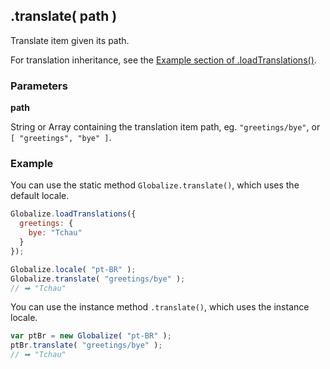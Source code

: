 ## .translate( path )

Translate item given its path.

For translation inheritance, see the [Example section of
.loadTranslations()](./load-translation.md#example).

### Parameters
**path**

String or Array containing the translation item path, eg. `"greetings/bye"`, or
`[ "greetings", "bye" ]`.

### Example

You can use the static method `Globalize.translate()`, which uses the default
locale.

```javascript
Globalize.loadTranslations({
  greetings: {
    bye: "Tchau"
  }
});

Globalize.locale( "pt-BR" );
Globalize.translate( "greetings/bye" );
// ➡ "Tchau"
```

You can use the instance method `.translate()`, which uses the instance locale.

```javascript
var ptBr = new Globalize( "pt-BR" );
ptBr.translate( "greetings/bye" );
// ➡ "Tchau"
```
